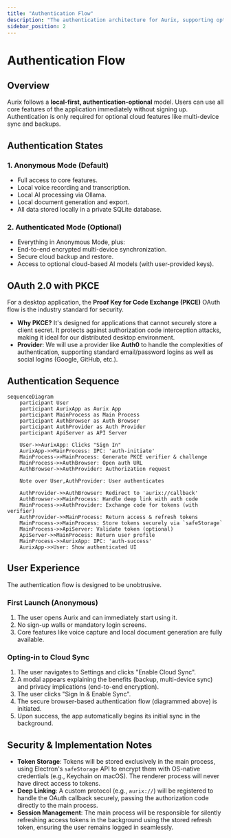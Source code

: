 ```yaml
---
title: "Authentication Flow"
description: "The authentication architecture for Aurix, supporting optional cloud features."
sidebar_position: 2
---
```


# Authentication Flow

## Overview

Aurix follows a **local-first, authentication-optional** model. Users can use all core features of the application immediately without signing up. Authentication is only required for optional cloud features like multi-device sync and backups.

## Authentication States

### 1. Anonymous Mode (Default)
- Full access to core features.
- Local voice recording and transcription.
- Local AI processing via Ollama.
- Local document generation and export.
- All data stored locally in a private SQLite database.

### 2. Authenticated Mode (Optional)
- Everything in Anonymous Mode, plus:
- End-to-end encrypted multi-device synchronization.
- Secure cloud backup and restore.
- Access to optional cloud-based AI models (with user-provided keys).

## OAuth 2.0 with PKCE

For a desktop application, the **Proof Key for Code Exchange (PKCE)** OAuth flow is the industry standard for security.

- **Why PKCE?** It's designed for applications that cannot securely store a client secret. It protects against authorization code interception attacks, making it ideal for our distributed desktop environment.
- **Provider**: We will use a provider like **Auth0** to handle the complexities of authentication, supporting standard email/password logins as well as social logins (Google, GitHub, etc.).

## Authentication Sequence

```mermaid
sequenceDiagram
    participant User
    participant AurixApp as Aurix App
    participant MainProcess as Main Process
    participant AuthBrowser as Auth Browser
    participant AuthProvider as Auth Provider
    participant ApiServer as API Server

    User->>AurixApp: Clicks "Sign In"
    AurixApp->>MainProcess: IPC: 'auth-initiate'
    MainProcess->>MainProcess: Generate PKCE verifier & challenge
    MainProcess->>AuthBrowser: Open auth URL
    AuthBrowser->>AuthProvider: Authorization request
    
    Note over User,AuthProvider: User authenticates
    
    AuthProvider->>AuthBrowser: Redirect to 'aurix://callback'
    AuthBrowser->>MainProcess: Handle deep link with auth code
    MainProcess->>AuthProvider: Exchange code for tokens (with verifier)
    AuthProvider->>MainProcess: Return access & refresh tokens
    MainProcess->>MainProcess: Store tokens securely via `safeStorage`
    MainProcess->>ApiServer: Validate token (optional)
    ApiServer->>MainProcess: Return user profile
    MainProcess->>AurixApp: IPC: 'auth-success'
    AurixApp->>User: Show authenticated UI
```

## User Experience

The authentication flow is designed to be unobtrusive.

### First Launch (Anonymous)
1.  The user opens Aurix and can immediately start using it.
2.  No sign-up walls or mandatory login screens.
3.  Core features like voice capture and local document generation are fully available.

### Opting-in to Cloud Sync
1.  The user navigates to Settings and clicks "Enable Cloud Sync".
2.  A modal appears explaining the benefits (backup, multi-device sync) and privacy implications (end-to-end encryption).
3.  The user clicks "Sign In & Enable Sync".
4.  The secure browser-based authentication flow (diagrammed above) is initiated.
5.  Upon success, the app automatically begins its initial sync in the background.

## Security & Implementation Notes

-   **Token Storage**: Tokens will be stored exclusively in the main process, using Electron's `safeStorage` API to encrypt them with OS-native credentials (e.g., Keychain on macOS). The renderer process will never have direct access to tokens.
-   **Deep Linking**: A custom protocol (e.g., `aurix://`) will be registered to handle the OAuth callback securely, passing the authorization code directly to the main process.
-   **Session Management**: The main process will be responsible for silently refreshing access tokens in the background using the stored refresh token, ensuring the user remains logged in seamlessly. 